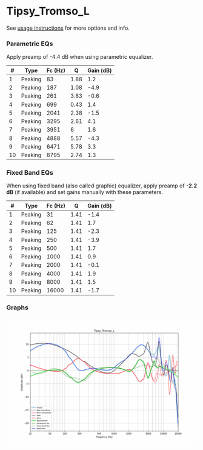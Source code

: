 # Tipsy_Tromso_L
See [usage instructions](https://github.com/jaakkopasanen/AutoEq#usage) for more options and info.

### Parametric EQs
Apply preamp of -4.4 dB when using parametric equalizer.

|   # | Type    |   Fc (Hz) |    Q |   Gain (dB) |
|-----|---------|-----------|------|-------------|
|   1 | Peaking |        83 | 1.88 |         1.2 |
|   2 | Peaking |       187 | 1.08 |        -4.9 |
|   3 | Peaking |       261 | 3.83 |        -0.6 |
|   4 | Peaking |       699 | 0.43 |         1.4 |
|   5 | Peaking |      2041 | 2.38 |        -1.5 |
|   6 | Peaking |      3295 | 2.61 |         4.1 |
|   7 | Peaking |      3951 | 6    |         1.6 |
|   8 | Peaking |      4888 | 5.57 |        -4.3 |
|   9 | Peaking |      6471 | 5.78 |         3.3 |
|  10 | Peaking |      8795 | 2.74 |         1.3 |

### Fixed Band EQs
When using fixed band (also called graphic) equalizer, apply preamp of **-2.2 dB** (if available) and set gains manually with these parameters.

|   # | Type    |   Fc (Hz) |    Q |   Gain (dB) |
|-----|---------|-----------|------|-------------|
|   1 | Peaking |        31 | 1.41 |        -1.4 |
|   2 | Peaking |        62 | 1.41 |         1.7 |
|   3 | Peaking |       125 | 1.41 |        -2.3 |
|   4 | Peaking |       250 | 1.41 |        -3.9 |
|   5 | Peaking |       500 | 1.41 |         1.7 |
|   6 | Peaking |      1000 | 1.41 |         0.9 |
|   7 | Peaking |      2000 | 1.41 |        -0.1 |
|   8 | Peaking |      4000 | 1.41 |         1.9 |
|   9 | Peaking |      8000 | 1.41 |         1.5 |
|  10 | Peaking |     16000 | 1.41 |        -1.7 |

### Graphs
![](./Tipsy_Tromso_L.png)
